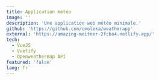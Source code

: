 ```yaml
---
title: Application météo
image: ''
description: 'Une application web météo minimale.'
github: 'https://github.com/cmoleka/weatherapp'
external: 'https://amazing-meitner-2fcba4.netlify.app/'
tech:
  - VueJS
  - Vuetify
  - Openweathermap API
featured: 'false'
lang: fr
---
```

